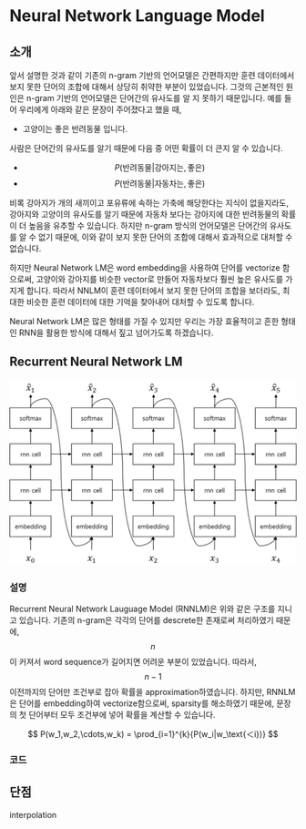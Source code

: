 # Neural Network Language Model

## 소개

앞서 설명한 것과 같이 기존의 n-gram 기반의 언어모델은 간편하지만 훈련 데이터에서 보지 못한 단어의 조합에 대해서 상당히 취약한 부분이 있었습니다. 그것의 근본적인 원인은 n-gram 기반의 언어모델은 단어간의 유사도를 알 지 못하기 때문입니다. 예를 들어 우리에게 아래와 같은 문장이 주어졌다고 했을 때,

* 고양이는 좋은 반려동물 입니다.

사람은 단어간의 유사도를 알기 때문에 다음 중 어떤 확률이 더 큰지 알 수 있습니다.

* $$P(\text{반려동물}|\text{강아지는}, \text{좋은})$$
* $$P(\text{반려동물}|\text{자동차는}, \text{좋은})$$

비록 강아지가 개의 새끼이고 포유류에 속하는 가축에 해당한다는 지식이 없을지라도, 강아지와 고양이의 유사도를 알기 때문에 자동차 보다는 강아지에 대한 반려동물의 확률이 더 높음을 유추할 수 있습니다. 하지만 n-gram 방식의 언어모델은 단어간의 유사도를 알 수 없기 때문에, 이와 같이 보지 못한 단어의 조합에 대해서 효과적으로 대처할 수 없습니다.

하지만 Neural Network LM은 word embedding을 사용하여 단어를 vectorize 함으로써, 고양이와 강아지를 비슷한 vector로 만들어 자동차보다 훨씬 높은 유사도를 가지게 합니다. 따라서 NNLM이 훈련 데이터에서 보지 못한 단어의 조합을 보더라도, 최대한 비슷한 훈련 데이터에 대한 기억을 찾아내어 대처할 수 있도록 합니다.

Neural Network LM은 많은 형태를 가질 수 있지만 우리는 가장 효율적이고 흔한 형태인 RNN을 활용한 방식에 대해서 짚고 넘어가도록 하겠습니다.

## Recurrent Neural Network LM

![](/assets/rnn_lm_architecture.png)

### 설명

Recurrent Neural Network Lauguage Model \(RNNLM\)은 위와 같은 구조를 지니고 있습니다. 기존의 n-gram은 각각의 단어를 descrete한 존재로써 처리하였기 때문에, $$ n $$이 커져서 word sequence가 길어지면 어려운 부분이 있었습니다. 따라서, $$ n-1 $$ 이전까지의 단어만 조건부로 잡아 확률을 approximation하였습니다. 하지만, RNNLM은 단어를 embedding하여 vectorize함으로써, sparsity를 해소하였기 때문에, 문장의 첫 단어부터 모두 조건부에 넣어 확률을 계산할 수 있습니다.

$$
P(w_1,w_2,\cdots,w_k) = \prod_{i=1}^{k}{P(w_i|w_\text{＜i})}
$$

### 코드

## 단점

interpolation